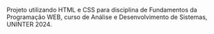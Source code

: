 Projeto utilizando HTML e CSS para disciplina de Fundamentos da Programação WEB, curso de Análise e Desenvolvimento de Sistemas, UNINTER 2024.
